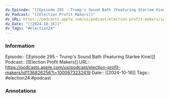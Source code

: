 ```yaml
---
dv_Episode: "[[Episode 295 - Trump's Sound Bath (Featuring Starlee Kine)]]"
dv_Podcast: "[[Election Profit Makers]]"
dv_URL: https://podcasts.apple.com/us/podcast/election-profit-makers/id1136826256?i=1000673232419
dv_Date: "[[2024-10-16]]"
dv_Tags: "#election24"
---
```

### Information

Episode:: [[Episode 295 - Trump's Sound Bath (Featuring Starlee Kine)]]
Podcast:: [[Election Profit Makers]]
URL:: https://podcasts.apple.com/us/podcast/election-profit-makers/id1136826256?i=1000673232419
Date:: [[2024-10-16]]
Tags:: #election24 
#podcast


### Annotations

